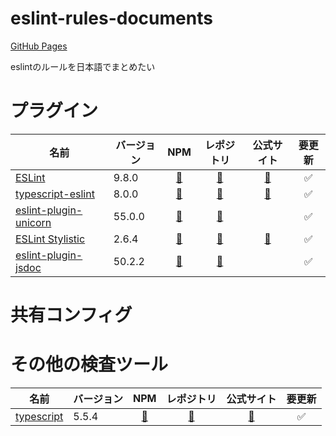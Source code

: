 # eslint-rules-documents

[GitHub Pages](https://mikiymk.github.io/eslint-rules-documents/)

eslintのルールを日本語でまとめたい

# プラグイン

| 名前                               | バージョン |                                NPM                                 |                                レポジトリ                                |             公式サイト             | 要更新 |
| ---------------------------------- | ---------- | :----------------------------------------------------------------: | :----------------------------------------------------------------------: | :--------------------------------: | :----: |
| [ESLint](./eslint)                 | 9.8.0      |         [📖](https://www.npmjs.com/package/eslint/v/9.8.0)         |            [🐙](https://github.com/eslint/eslint/tree/v9.8.0)            |      [🔗](https://eslint.org)      |   ✅   |
| [typescript-eslint](./typescript)  | 8.0.0      |   [📖](https://www.npmjs.com/package/typescript-eslint/v/8.0.0)    | [🐙](https://github.com/typescript-eslint/typescript-eslint/tree/v8.0.0) | [🔗](https://typescript-eslint.io) |   ✅   |
| [eslint-plugin-unicorn](./unicorn) | 55.0.0     | [📖](https://www.npmjs.com/package/eslint-plugin-unicorn/v/55.0.0) | [🐙](https://github.com/sindresorhus/eslint-plugin-unicorn/tree/v55.0.0) |                                    |   ✅   |
| [ESLint Stylistic](./stylistic) | 2.6.4     | [📖](https://www.npmjs.com/package/@stylistic/eslint-plugin/v/2.6.4) | [🐙](https://github.com/eslint-stylistic/eslint-stylistic/tree/v2.6.4) |     [🔗](https://eslint.style)                               |   ✅   |
| [eslint-plugin-jsdoc](./jsdoc) | 50.2.2     | [📖](https://www.npmjs.com/package/eslint-plugin-jsdoc/v/50.2.2) | [🐙](https://github.com/gajus/eslint-plugin-jsdoc/tree/v50.2.2) |                                    |   ✅   |

# 共有コンフィグ

# その他の検査ツール

| 名前 | バージョン | NPM | レポジトリ | 公式サイト | 要更新 |
| --- | --- | :---: | :---: | :---: | :---: |
| [typescript](./typescript) | 5.5.4     | [📖](https://www.npmjs.com/package/typescript/v/5.5.4) | [🐙](https://github.com/microsoft/TypeScript/tree/v5.5.4) |    [🔗](https://www.typescriptlang.org)                                |   ✅   |
